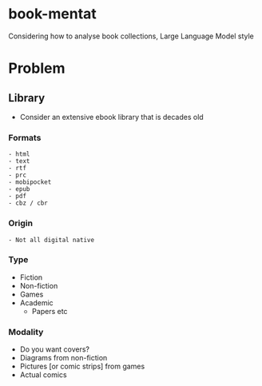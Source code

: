 # book-mentat
Considering how to analyse book collections, Large Language Model style

# Problem
## Library
- Consider an extensive ebook library that is decades old
### Formats
    - html
    - text
    - rtf
    - prc
    - mobipocket
    - epub
    - pdf
    - cbz / cbr

### Origin
    - Not all digital native
### Type
- Fiction
- Non-fiction
- Games
- Academic
    - Papers etc    

### Modality
- Do you want covers?
- Diagrams from non-fiction
- Pictures [or comic strips] from games
- Actual comics
